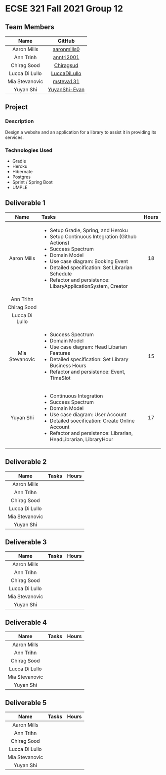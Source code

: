 # ECSE 321 Fall 2021 Group 12

## Team Members
| Name | GitHub |
| :---: | :---: |
| Aaron Mills | [aaronmills0](https://github.com/aaronmills0) |
| Ann Trinh | [anntri2001](https://github.com/anntri2001) |
| Chirag Sood | [Chiragsud](https://github.com/Chiragsud) |
| Lucca Di Lullo | [LuccaDiLullo](https://github.com/LuccaDiLullo) |
| Mia Stevanovic | [msteva131](https://github.com/msteva131) |
| Yuyan Shi | [YuyanShi-Evan](https://github.com/YuyanShi-Evan) |

## Project
### Description
Design a website and an application for a library to assist it in providing its services.

### Technologies Used
* Gradle
* Heroku
* Hibernate
* Postgres
* Sprint / Spring Boot
* UMPLE

## Deliverable 1

| Name | Tasks | Hours | 
| :---: | :--- | :---:|
| Aaron Mills | <ul><li>Setup Gradle, Spring, and Heroku</li><li>Setup Continuous Integration (Github Actions)</li><li>Success Spectrum</li><Requirements></li><li>Domain Model</li><li>Use case diagram: Booking Event</li><li>Detailed specification: Set Librarian Schedule</li><li>Refactor and persistence: LibaryApplicationSystem, Creator</li></ul> | 18 |
| Ann Trihn |
| Chirag Sood |
| Lucca Di Lullo |
| Mia Stevanovic | <ul><li>Success Spectrum</li><Requirements></li><li>Domain Model</li><li>Use case diagram: Head Libarian Features</li><li>Detailed specification: Set Library Business Hours</li><li>Refactor and persistence: Event, TimeSlot</li></ul> | 15 |
| Yuyan Shi | <ul><li>Continuous Integration</li><li>Success Spectrum</li><li>Domain Model</li><li>Use case diagram: User Account</li><li>Detailed soecification: Create Online Account</li><li>Refactor and persistence: Librarian, HeadLibrarian, LibraryHour</li></ul> | 17 |

## Deliverable 2

| Name | Tasks | Hours | 
| :---: | :--- | :---:|
| Aaron Mills |
| Ann Trihn |
| Chirag Sood |
| Lucca Di Lullo |
| Mia Stevanovic |
| Yuyan Shi |

## Deliverable 3

| Name | Tasks | Hours | 
| :---: | :--- | :---:|
| Aaron Mills |
| Ann Trihn |
| Chirag Sood |
| Lucca Di Lullo |
| Mia Stevanovic |
| Yuyan Shi |

## Deliverable 4

| Name | Tasks | Hours | 
| :---: | :--- | :---:|
| Aaron Mills |
| Ann Trihn |
| Chirag Sood |
| Lucca Di Lullo |
| Mia Stevanovic |
| Yuyan Shi |

## Deliverable 5

| Name | Tasks | Hours | 
| :---: | :--- | :---:|
| Aaron Mills |
| Ann Trihn |
| Chirag Sood |
| Lucca Di Lullo |
| Mia Stevanovic |
| Yuyan Shi |
